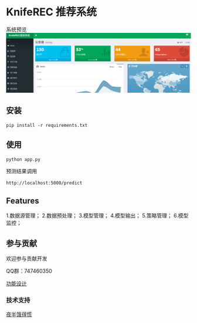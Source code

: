 # KnifeREC 推荐系统

系统预览
![view](./doc/sys_view.png)

## 安装

    pip install -r requirements.txt

## 使用

    python app.py
    
预测结果调用

    http://localhost:5000/predict

## Features

1.数据源管理；
2.数据预处理；
3.模型管理；
4.模型输出；
5.策略管理；
6.模型监控；


## 参与贡献

欢迎参与贡献开发

QQ群：747460350

[功能设计](./doc/design.md)

### 技术支持

<a href="mailto:zergskj@163.com">夜半饿得慌</a>
